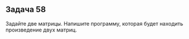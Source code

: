 ## Задача 58
Задайте две матрицы. Напишите программу, которая будет находить произведение двух матриц.
